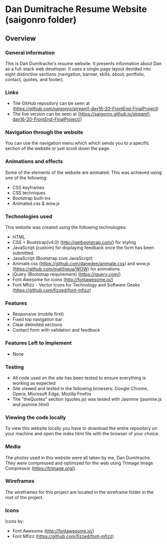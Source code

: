 # Dan Dumitrache Resume Website (saigonro folder)

## Overview

### General information
This is Dan Dumitrache's resume website. It presents information about Dan as a full-stack web developer. It uses a single page layout devided into eight distinctive sections (navigation, banner, skills, about, portfolio, contact, quotes, and footer). 

### Links
- The GitHub repository can be seen at (https://github.com/saigonro/stream1-day16-20-FrontEnd-FinalProject)
- The live version can be seen at (https://saigonro.github.io/stream1-day16-20-FrontEnd-FinalProject/)

### Navigation through the website
You can use the navigation menu which which sends you to a specific section of the website or just scroll down the page.

### Animations and effects
Some of the elements of the website are animated. This was achieved using one of the following:
- CSS keyframes
- CSS techniques
- Bootstrap built-ins
- Animated.css & wow.js

### Technologies used
This website was created using the following technologies:
- HTML
- CSS + Bootstrap(v4.0) (http://getbootstrap.com/) for styling
- JavaScript (custom) for displaying feedback once the form has been submitted.
- JavaScript (Bootstrap core JavaScript)
- Animate.css (https://github.com/daneden/animate.css) and wow.js (https://github.com/matthieua/WOW) for animations
- jQuery (Bootstrap requirement) (https://jquery.com/)
- Font Awesome for icons (http://fontawesome.io/)
- Font Mfizz - Vector Icons for Technology and Software Geeks (https://github.com/fizzed/font-mfizz)

### Features
- Responsive (mobile first)
- Fixed top navigation bar
- Clear delimited sections
- Contact form with validation and feedback

### Features Left to Implement
- None

### Testing
- All code used on the site has been tested to ensure everything is working as expected
- Site viewed and tested in the following browsers: Google Chrome, Opera, Microsoft Edge, Mozilla Firefox
- The "theQuotes" section (quotes.js) was tested with Jasmine (jasmine.js and jasmine.html)

### Viewing the code locally
To view this website locally you have to download the entire repository on your machine and open the index.html file with the browser of your choice.

### Media
The photos used in this website were all taken by me, Dan Dumitrache.
They were compressed and optimized for the web using Trimage Image Compressor (https://trimage.org/).

### Wireframes
The wireframes for this project are located in the wireframe folder in the root of the project.

### Icons
Icons by:
- Font Awesome (http://fontawesome.io/)
- Font Mfizz (https://github.com/fizzed/font-mfizz)